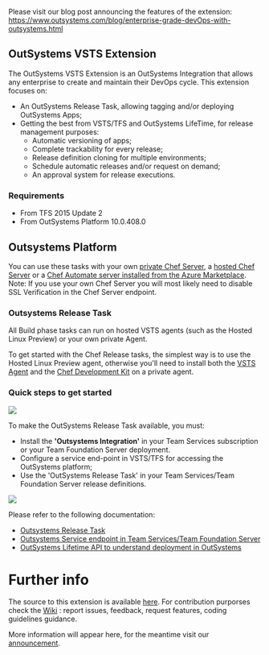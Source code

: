 
Please visit our blog post announcing the features of the extension: <https://www.outsystems.com/blog/enterprise-grade-devOps-with-outsystems.html>

## OutSystems VSTS Extension ##

The OutSystems VSTS Extension is an OutSystems Integration that allows any enterprise to create and maintain their DevOps cycle.
This extension focuses on:
- An OutSystems Release Task, allowing tagging and/or deploying OutSystems Apps;
- Getting the best from VSTS/TFS and OutSystems LifeTime, for release management purposes:
  - Automatic versioning of apps;
  - Complete trackability for every release;
  - Release definition cloning for multiple environments;
  - Schedule automatic releases and/or request on demand;
  - An approval system for release executions.

### Requirements

- From TFS 2015 Update 2
- From OutSystems Platform 10.0.408.0

## Outsystems Platform

You can use these tasks with your own [private Chef Server](http://downloads.chef.io), a [hosted Chef Server](https://www.chef.io) or a [Chef Automate server installed from the Azure Marketplace](https://blog.chef.io/2017/05/01/chef-automate-in-the-azure-marketplace/).  Note: If you use your own Chef Server you will most likely need to disable SSL Verification in the Chef Server endpoint.

### Outsystems Release Task

All Build phase tasks can run on hosted VSTS agents (such as the Hosted Linux Preview) or your own private Agent.

To get started with the Chef Release tasks, the simplest way is to use the Hosted Linux Preview agent, otherwise you'll need to install both the [VSTS Agent](https://www.visualstudio.com/en-us/docs/build/actions/agents/v2-linux) and the [Chef Development Kit](https://downloads.chef.io/chefdk) on a private agent.

### Quick steps to get started ###

![](/images/doc-vsts-install.png)

To make the OutSystems Release Task available, you must:
- Install the **'Outsystems Integration'** in your Team Services subscription or your Team Foundation Server deployment.
- Configure a service end-point in VSTS/TFS for accessing the OutSystems platform;
- Use the 'OutSystems Release Task' in your Team Services/Team Foundation Server release definitions.

![](/images/doc-vsts-ostask.png)

Please refer to the following documentation:
- [Outsystems Release Task](vsts-os-release-task.md)
- [Outsystems Service endpoint in Team Services/Team Foundation Server](vsts-os-service-endpoint.md)
- [OutSystems Lifetime API to understand deployment in OutSystems](https://success.outsystems.com/Documentation/10/Reference/OutSystems_APIs/LifeTime_Deployment_API)

# Further info

The source to this extension is available [here](https://github.com/Microsoft/vsts-tasks/tree/master/Tasks). For contribution purporses check the [Wiki](/wiki) : report issues, feedback, request features, coding guidelines guidance.

More information will appear here, for the meantime visit our [announcement](https://www.outsystems.com/blog/enterprise-grade-devOps-with-outsystems.html).
